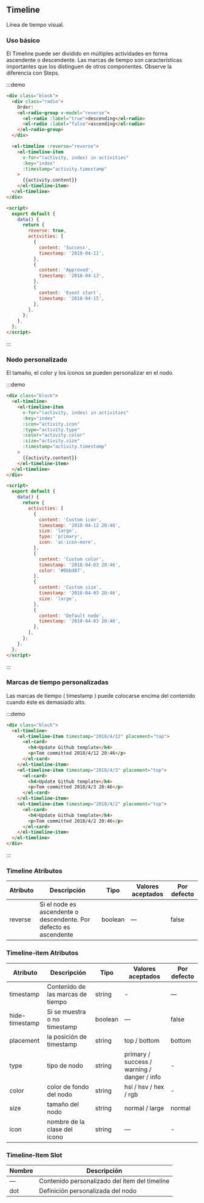 ## Timeline

Línea de tiempo visual.

### Uso básico

El Timeline puede ser dividido en múltiples actividades en forma ascendente o descendente. Las marcas de tiempo son características importantes que los distinguen de otros componentes. Observe la diferencia con Steps.

:::demo

```html
<div class="block">
  <div class="radio">
    Order:
    <el-radio-group v-model="reverse">
      <el-radio :label="true">descending</el-radio>
      <el-radio :label="false">ascending</el-radio>
    </el-radio-group>
  </div>

  <el-timeline :reverse="reverse">
    <el-timeline-item
      v-for="(activity, index) in activities"
      :key="index"
      :timestamp="activity.timestamp"
    >
      {{activity.content}}
    </el-timeline-item>
  </el-timeline>
</div>

<script>
  export default {
    data() {
      return {
        reverse: true,
        activities: [
          {
            content: 'Success',
            timestamp: '2018-04-11',
          },
          {
            content: 'Approved',
            timestamp: '2018-04-13',
          },
          {
            content: 'Event start',
            timestamp: '2018-04-15',
          },
        ],
      };
    },
  };
</script>
```

:::

### Nodo personalizado

El tamaño, el color y los iconos se pueden personalizar en el nodo.

:::demo

```html
<div class="block">
  <el-timeline>
    <el-timeline-item
      v-for="(activity, index) in activities"
      :key="index"
      :icon="activity.icon"
      :type="activity.type"
      :color="activity.color"
      :size="activity.size"
      :timestamp="activity.timestamp"
    >
      {{activity.content}}
    </el-timeline-item>
  </el-timeline>
</div>

<script>
  export default {
    data() {
      return {
        activities: [
          {
            content: 'Custom icon',
            timestamp: '2018-04-12 20:46',
            size: 'large',
            type: 'primary',
            icon: 'ac-icon-more',
          },
          {
            content: 'Custom color',
            timestamp: '2018-04-03 20:46',
            color: '#0bbd87',
          },
          {
            content: 'Custom size',
            timestamp: '2018-04-03 20:46',
            size: 'large',
          },
          {
            content: 'Default node',
            timestamp: '2018-04-03 20:46',
          },
        ],
      };
    },
  };
</script>
```

:::

### Marcas de tiempo personalizadas

Las marcas de tiempo ( timestamp ) puede colocarse encima del contenido cuando éste es demasiado alto.

:::demo

```html
<div class="block">
  <el-timeline>
    <el-timeline-item timestamp="2018/4/12" placement="top">
      <el-card>
        <h4>Update Github template</h4>
        <p>Tom committed 2018/4/12 20:46</p>
      </el-card>
    </el-timeline-item>
    <el-timeline-item timestamp="2018/4/3" placement="top">
      <el-card>
        <h4>Update Github template</h4>
        <p>Tom committed 2018/4/3 20:46</p>
      </el-card>
    </el-timeline-item>
    <el-timeline-item timestamp="2018/4/2" placement="top">
      <el-card>
        <h4>Update Github template</h4>
        <p>Tom committed 2018/4/2 20:46</p>
      </el-card>
    </el-timeline-item>
  </el-timeline>
</div>
```

:::

### Timeline Atributos

| Atributo | Descripción                                                       | Tipo    | Valores aceptados | Por defecto |
| -------- | ----------------------------------------------------------------- | ------- | ----------------- | ----------- |
| reverse  | Si el node es ascendente o descendente. Por defecto es ascendente | boolean | —                 | false       |

### Timeline-item Atributos

| Atributo       | Descripción                       | Tipo    | Valores aceptados                           | Por defecto |
| -------------- | --------------------------------- | ------- | ------------------------------------------- | ----------- |
| timestamp      | Contenido de las marcas de tiempo | string  | -                                           | —           |
| hide-timestamp | Si se muestra o no timestamp      | boolean | —                                           | false       |
| placement      | la posición de timestamp          | string  | top / bottom                                | bottom      |
| type           | tipo de nodo                      | string  | primary / success / warning / danger / info | -           |
| color          | color de fondo del nodo           | string  | hsl / hsv / hex / rgb                       | -           |
| size           | tamaño del nodo                   | string  | normal / large                              | normal      |
| icon           | nombre de la clase del icono      | string  | —                                           | -           |

### Timeline-Item Slot

| Nombre | Descripción                                   |
| ------ | --------------------------------------------- |
| —      | Contenido personalizado del ítem del timeline |
| dot    | Definición personalizada del nodo             |
